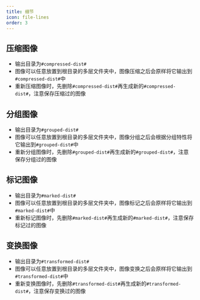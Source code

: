 ```yaml
---
title: 细节
icon: file-lines
order: 3
---
```


## 压缩图像

- 输出目录为`#compressed-dist#`
- 图像可以任意放置到根目录的多层文件夹中，图像压缩之后会原样将它输出到`#compressed-dist#`中
- 重新压缩图像时，先删除`#compressed-dist#`再生成新的`#compressed-dist#`，注意保存压缩过的图像

## 分组图像

- 输出目录为`#grouped-dist#`
- 图像可以任意放置到根目录的多层文件夹中，图像分组之后会根据分组特性将它输出到`#grouped-dist#`中
- 重新分组图像时，先删除`#grouped-dist#`再生成新的`#grouped-dist#`，注意保存分组过的图像

## 标记图像

- 输出目录为`#marked-dist#`
- 图像可以任意放置到根目录的多层文件夹中，图像标记之后会原样将它输出到`#marked-dist#`中
- 重新标记图像时，先删除`#marked-dist#`再生成新的`#marked-dist#`，注意保存标记过的图像

## 变换图像

- 输出目录为`#transformed-dist#`
- 图像可以任意放置到根目录的多层文件夹中，图像变换之后会原样将它输出到`#transformed-dist#`中
- 重新变换图像时，先删除`#transformed-dist#`再生成新的`#transformed-dist#`，注意保存变换过的图像